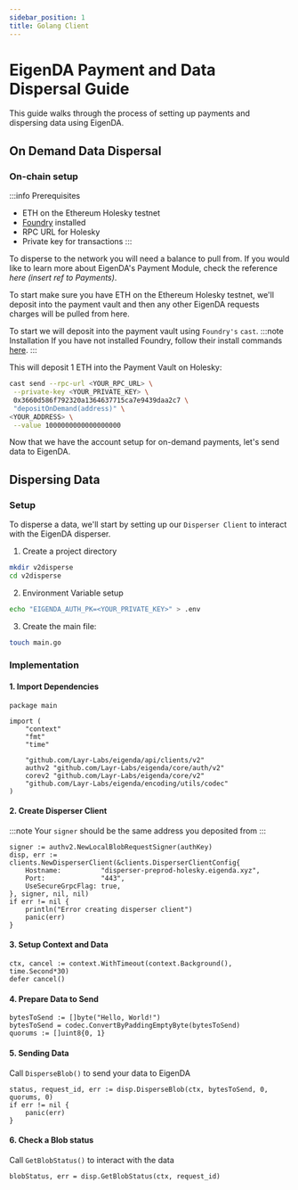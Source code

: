```yaml
---
sidebar_position: 1
title: Golang Client
---
```


# EigenDA Payment and Data Dispersal Guide
This guide walks through the process of setting up payments and dispersing data using EigenDA.

## On Demand Data Dispersal
### On-chain setup
:::info Prerequisites
- ETH on the Ethereum Holesky testnet
- [Foundry](https://book.getfoundry.sh/getting-started/installation) installed
- RPC URL for Holesky
- Private key for transactions
:::

To disperse to the network you will need a balance to pull from. If you would like to learn more about EigenDA's Payment Module, check the reference *here (insert ref to Payments)*.

To start make sure you have ETH on the Ethereum Holesky testnet, we'll deposit into the payment vault and then any other EigenDA requests charges will be pulled from here. 

To start we will deposit into the payment vault using `Foundry's` `cast`. 
:::note Installation
If you have not installed Foundry, follow their install commands [here](https://book.getfoundry.sh/getting-started/installation). 
:::

This will deposit 1 ETH into the Payment Vault on Holesky:


```bash
cast send --rpc-url <YOUR_RPC_URL> \
 --private-key <YOUR_PRIVATE_KEY> \
 0x3660d586f792320a1364637715ca7e9439daa2c7 \
 "depositOnDemand(address)" \
<YOUR_ADDRESS> \
 --value 1000000000000000000
```
Now that we have the account setup for on-demand payments, let's send data to EigenDA.

## Dispersing Data
### Setup
To disperse a data, we'll start by setting up our `Disperser Client` to interact with the EigenDA disperser.

1. Create a project directory
```bash
mkdir v2disperse
cd v2disperse
```
2. Environment Variable setup 

```bash
echo "EIGENDA_AUTH_PK=<YOUR_PRIVATE_KEY>" > .env
```

3. Create the main file:
```bash
touch main.go
```
### Implementation
#### 1. Import Dependencies
```Golang
package main

import (
	"context"
	"fmt"
	"time"

	"github.com/Layr-Labs/eigenda/api/clients/v2"
	authv2 "github.com/Layr-Labs/eigenda/core/auth/v2"
	corev2 "github.com/Layr-Labs/eigenda/core/v2"
	"github.com/Layr-Labs/eigenda/encoding/utils/codec"
)
``` 

#### 2. Create Disperser Client
:::note
Your `signer` should be the same address you deposited from
:::
```Golang
signer := authv2.NewLocalBlobRequestSigner(authKey)
disp, err := clients.NewDisperserClient(&clients.DisperserClientConfig{
	Hostname:          "disperser-preprod-holesky.eigenda.xyz",
	Port:              "443",
	UseSecureGrpcFlag: true,
}, signer, nil, nil)
if err != nil {
	println("Error creating disperser client")
	panic(err)
}
```


#### 3. Setup Context and Data
```Golang
ctx, cancel := context.WithTimeout(context.Background(), time.Second*30)
defer cancel()
```

#### 4. Prepare Data to Send
```Golang
bytesToSend := []byte("Hello, World!")
bytesToSend = codec.ConvertByPaddingEmptyByte(bytesToSend)
quorums := []uint8{0, 1}
```
#### 5. Sending Data
Call `DisperseBlob()` to send your data to EigenDA
```Golang
status, request_id, err := disp.DisperseBlob(ctx, bytesToSend, 0, quorums, 0)
if err != nil {
	panic(err)
}
```

#### 6. Check a Blob status
Call `GetBlobStatus()` to interact with the data
```Golang
blobStatus, err = disp.GetBlobStatus(ctx, request_id)
```

